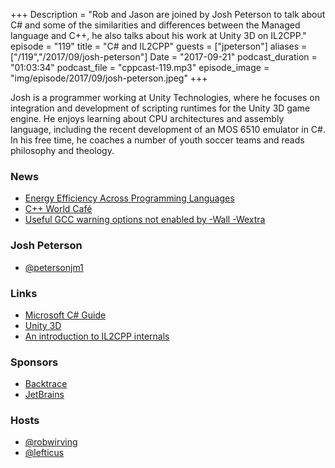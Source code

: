 +++
Description = "Rob and Jason are joined by Josh Peterson to talk about C# and some of the similarities and differences between the Managed language and C++, he also talks about his work at Unity 3D on IL2CPP."
episode = "119"
title = "C# and IL2CPP"
guests = ["jpeterson"]
aliases = ["/119","/2017/09/josh-peterson"]
Date = "2017-09-21"
podcast_duration = "01:03:34"
podcast_file = "cppcast-119.mp3"
episode_image = "img/episode/2017/09/josh-peterson.jpeg"
+++

Josh is a programmer working at Unity Technologies, where he focuses on integration and development of scripting runtimes for the Unity 3D game engine. He enjoys learning about CPU architectures and assembly language, including the recent development of an MOS 6510 emulator in C#. In his free time, he coaches a number of youth soccer teams and reads philosophy and theology.

### News ###

 - [Energy Efficiency Across Programming Languages](https://sites.google.com/view/energy-efficiency-languages)
 - [C++ World Café](https://cppugka.github.io/CppWorldCafe2017/)
 - [Useful GCC warning options not enabled by -Wall -Wextra](https://kristerw.blogspot.com/2017/09/useful-gcc-warning-options-not-enabled.html)
 
### Josh Peterson ###

 - [@petersonjm1](https://twitter.com/petersonjm1)

### Links ###

 - [Microsoft C# Guide](https://docs.microsoft.com/en-us/dotnet/csharp/)
 - [Unity 3D](https://unity3d.com/)
 - [An introduction to IL2CPP internals](https://blogs.unity3d.com/2015/05/06/an-introduction-to-ilcpp-internals/)

### Sponsors ###

- [Backtrace](https://www.backtrace.io/cppcast)
- [JetBrains](https://www.jetbrains.com/cpp/?utm_source=cppcast&utm_medium=podcast&utm_content=cppcast-podcast&utm_campaign=cpp)

### Hosts ###

- [@robwirving](https://twitter.com/robwirving)
- [@lefticus](https://twitter.com/lefticus)
